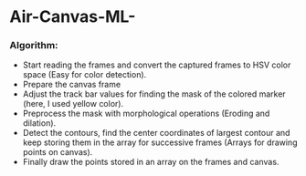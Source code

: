 # Air-Canvas-ML-

  ### Algorithm:

- Start reading the frames and convert the captured frames to HSV color space (Easy for color detection).
- Prepare the canvas frame
- Adjust the track bar values for finding the mask of the colored marker (here, I used yellow color).
- Preprocess the mask with morphological operations (Eroding and dilation).
- Detect the contours, find the center coordinates of largest contour and keep storing them in the array for successive frames (Arrays for drawing points on canvas).
- Finally draw the points stored in an array on the frames and canvas.
